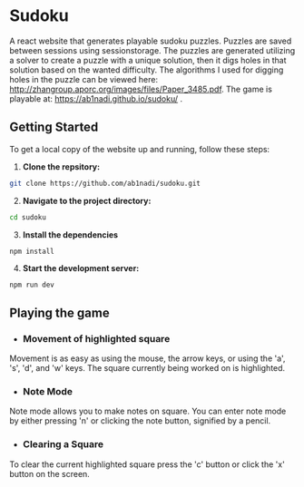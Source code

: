 # Sudoku
A react website that generates playable sudoku puzzles. Puzzles are saved between sessions using sessionstorage. The puzzles are generated utilizing a solver to create a puzzle with a unique solution, then it digs holes in that solution based on the wanted difficulty. The algorithms I used for digging holes in the puzzle can be viewed here:  http://zhangroup.aporc.org/images/files/Paper_3485.pdf. 
The game is playable at: https://ab1nadi.github.io/sudoku/ .

## Getting Started
To get a local copy of the website up and running, follow these steps:

1. **Clone the repsitory:**
```bash
git clone https://github.com/ab1nadi/sudoku.git
```
2. **Navigate to the project directory:**
```bash
cd sudoku
```
3. **Install the dependencies**
```bash
npm install
```
4. **Start the development server:**
```
npm run dev
```

## Playing the game
   
 * ### Movement of highlighted square
 Movement is as easy as using the mouse, the arrow keys, or using the 'a', 's', 'd', and 'w' keys.
 The square currently being worked on is highlighted.

 * ### Note Mode
 Note mode allows you to make notes on square. You can enter note mode by either pressing 'n' or clicking the note button, signified by a pencil. 

 * ### Clearing a Square 
 To clear the current highlighted square press the 'c' button or click the 'x' button on the screen. 

 


